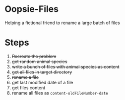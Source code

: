 # Oopsie-Files
Helping a fictional friend to rename a large batch of files

# Steps
1. ~~Recreate the problem~~
  1. ~~get random animal species~~
  1. ~~write a bunch of files with animal species as content~~
1. ~~get all files in target directory~~
1. ~~rename a file~~
1. get last modified date of a file
1. get files content
1. rename all files as `content-oldFileNumber-date`

